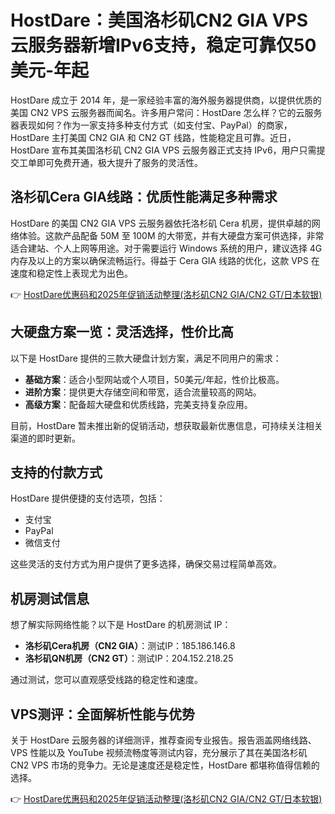 # HostDare：美国洛杉矶CN2 GIA VPS云服务器新增IPv6支持，稳定可靠仅50美元-年起

HostDare 成立于 2014 年，是一家经验丰富的海外服务器提供商，以提供优质的美国 CN2 VPS 云服务器而闻名。许多用户常问：HostDare 怎么样？它的云服务器表现如何？作为一家支持多种支付方式（如支付宝、PayPal）的商家，HostDare 主打美国 CN2 GIA 和 CN2 GT 线路，性能稳定且可靠。近日，HostDare 宣布其美国洛杉矶 CN2 GIA VPS 云服务器正式支持 IPv6，用户只需提交工单即可免费开通，极大提升了服务的灵活性。

## 洛杉矶Cera GIA线路：优质性能满足多种需求

HostDare 的美国 CN2 GIA VPS 云服务器依托洛杉矶 Cera 机房，提供卓越的网络体验。这款产品配备 50M 至 100M 的大带宽，并有大硬盘方案可供选择，非常适合建站、个人上网等用途。对于需要运行 Windows 系统的用户，建议选择 4G 内存及以上的方案以确保流畅运行。得益于 Cera GIA 线路的优化，这款 VPS 在速度和稳定性上表现尤为出色。

👉 [HostDare优惠码和2025年促销活动整理(洛杉矶CN2 GIA/CN2 GT/日本软银)](https://bit.ly/hostdare)

## 大硬盘方案一览：灵活选择，性价比高

以下是 HostDare 提供的三款大硬盘计划方案，满足不同用户的需求：

- **基础方案**：适合小型网站或个人项目，50美元/年起，性价比极高。
- **进阶方案**：提供更大存储空间和带宽，适合流量较高的网站。
- **高级方案**：配备超大硬盘和优质线路，完美支持复杂应用。

目前，HostDare 暂未推出新的促销活动，想获取最新优惠信息，可持续关注相关渠道的即时更新。

## 支持的付款方式

HostDare 提供便捷的支付选项，包括：

- 支付宝
- PayPal
- 微信支付

这些灵活的支付方式为用户提供了更多选择，确保交易过程简单高效。

## 机房测试信息

想了解实际网络性能？以下是 HostDare 的机房测试 IP：

- **洛杉矶Cera机房（CN2 GIA）**：测试IP：185.186.146.8  
- **洛杉矶QN机房（CN2 GT）**：测试IP：204.152.218.25  

通过测试，您可以直观感受线路的稳定性和速度。

## VPS测评：全面解析性能与优势

关于 HostDare 云服务器的详细测评，推荐查阅专业报告。报告涵盖网络线路、VPS 性能以及 YouTube 视频流畅度等测试内容，充分展示了其在美国洛杉矶 CN2 VPS 市场的竞争力。无论是速度还是稳定性，HostDare 都堪称值得信赖的选择。

👉 [HostDare优惠码和2025年促销活动整理(洛杉矶CN2 GIA/CN2 GT/日本软银)](https://bit.ly/hostdare)